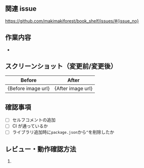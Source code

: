 ## 関連 issue

https://github.com/makimakiforest/book_shelf/issues/#{issue_no}

## 作業内容

-

## スクリーンショット（変更前/変更後）

| Before             | After             |
| ------------------ | ----------------- |
| {Before image url} | {After image url} |

## 確認事項

- [ ] セルフコメントの追加
- [ ] CI が通っているか
- [ ] ライブラリ追加時に`package.json`から`^`を削除したか

## レビュー・動作確認方法

1.
